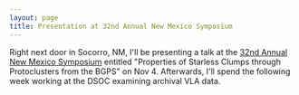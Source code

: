 ```yaml
---
layout: page
title: Presentation at 32nd Annual New Mexico Symposium
---
```


Right next door in Socorro, NM, I'll be presenting a talk at the [32nd Annual New Mexico Symposium](http://www.aoc.nrao.edu/events/nmsymposium/2016/) entitled "Properties of Starless Clumps through Protoclusters from the BGPS" on Nov 4. Afterwards, I'll spend the following week working at the DSOC examining archival VLA data.
